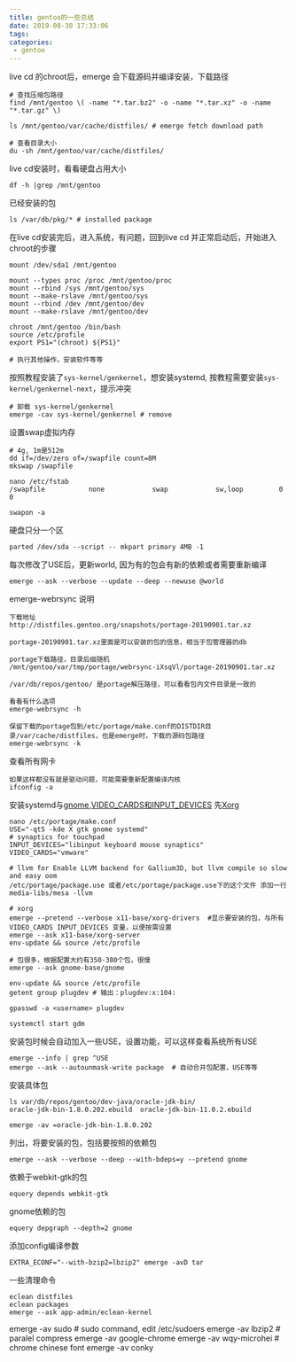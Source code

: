 ```yaml
---
title: gentoo的一些总结
date: 2019-08-30 17:33:06
tags:
categories:
 - gentoo
---
```


live cd 的chroot后，emerge 会下载源码并编译安装，下载路径
```
# 查找压缩包路径
find /mnt/gentoo \( -name "*.tar.bz2" -o -name "*.tar.xz" -o -name "*.tar.gz" \)

ls /mnt/gentoo/var/cache/distfiles/ # emerge fetch download path

# 查看目录大小
du -sh /mnt/gentoo/var/cache/distfiles/
```

live cd安装时，看看硬盘占用大小
```
df -h |grep /mnt/gentoo
```
已经安装的包
```
ls /var/db/pkg/* # installed package
```

在live cd安装完后，进入系统，有问题，回到live cd 并正常启动后，开始进入chroot的步骤
```
mount /dev/sda1 /mnt/gentoo

mount --types proc /proc /mnt/gentoo/proc
mount --rbind /sys /mnt/gentoo/sys
mount --make-rslave /mnt/gentoo/sys
mount --rbind /dev /mnt/gentoo/dev
mount --make-rslave /mnt/gentoo/dev

chroot /mnt/gentoo /bin/bash
source /etc/profile
export PS1="(chroot) ${PS1}"

# 执行其他操作，安装软件等等
```

按照教程安装了``sys-kernel/genkernel``，想安装systemd, 按教程需要安装``sys-kernel/genkernel-next``，提示冲突
```
# 卸载 sys-kernel/genkernel
emerge -cav sys-kernel/genkernel # remove
```

设置swap虚拟内存
```
# 4g, 1m是512m
dd if=/dev/zero of=/swapfile count=8M
mkswap /swapfile

nano /etc/fstab 
/swapfile	        none	        swap	        sw,loop	        0 0

swapon -a
```

硬盘只分一个区
```
parted /dev/sda --script -- mkpart primary 4MB -1
```

每次修改了USE后，更新world, 因为有的包会有新的依赖或者需要重新编译
```
emerge --ask --verbose --update --deep --newuse @world
```

emerge-webrsync 说明
```
下载地址
http://distfiles.gentoo.org/snapshots/portage-20190901.tar.xz

portage-20190901.tar.xz里面是可以安装的包的信息，相当于包管理器的db

portage下载路径，目录后缀随机
/mnt/gentoo/var/tmp/portage/webrsync-iXsqVl/portage-20190901.tar.xz

/var/db/repos/gentoo/ 是portage解压路径，可以看看包内文件目录是一致的

看看有什么选项
emerge-webrsync -h

保留下载的portage包到/etc/portage/make.conf的DISTDIR目录/var/cache/distfiles，也是emerge时，下载的源码包路径
emerge-webrsync -k
```

查看所有网卡
```
如果这样都没有就是驱动问题，可能需要重新配置编译内核
ifconfig -a
```

安装systemd与[gnome](https://wiki.gentoo.org/wiki/GNOME/Guide),[VIDEO_CARDS和INPUT_DEVICES](https://wiki.gentoo.org/wiki/Xorg/Guide#make.conf)
先[Xorg](https://wiki.gentoo.org/wiki/Xorg/Guide)
```
nano /etc/portage/make.conf
USE="-qt5 -kde X gtk gnome systemd"
# synaptics for touchpad
INPUT_DEVICES="libinput keyboard mouse synaptics"
VIDEO_CARDS="vmware"

# llvm for Enable LLVM backend for Gallium3D, but llvm compile so slow and easy oom
/etc/portage/package.use 或者/etc/portage/package.use下的这个文件 添加一行
media-libs/mesa -llvm

# xorg
emerge --pretend --verbose x11-base/xorg-drivers  #显示要安装的包，与所有VIDEO_CARDS INPUT_DEVICES 变量，以便按需设置
emerge --ask x11-base/xorg-server
env-update && source /etc/profile

# 包很多，根据配置大约有350-380个包，很慢
emerge --ask gnome-base/gnome

env-update && source /etc/profile
getent group plugdev # 输出：plugdev:x:104:

gpasswd -a <username> plugdev

systemctl start gdm
```

安装包时候会自动加入一些USE，设置功能，可以这样查看系统所有USE
```
emerge --info | grep ^USE
emerge --ask --autounmask-write package  # 自动合并包配置，USE等等
```

安装具体包
```
ls var/db/repos/gentoo/dev-java/oracle-jdk-bin/
oracle-jdk-bin-1.8.0.202.ebuild  oracle-jdk-bin-11.0.2.ebuild

emerge -av =oracle-jdk-bin-1.8.0.202
```

列出，将要安装的包，包括要按照的依赖包
```
emerge --ask --verbose --deep --with-bdeps=y --pretend gnome
```

依赖于webkit-gtk的包
```
equery depends webkit-gtk
```

gnome依赖的包
```
equery depgraph --depth=2 gnome
```
添加config编译参数
```
EXTRA_ECONF="--with-bzip2=lbzip2" emerge -avD tar
```

一些清理命令
```
eclean distfiles
eclean packages
emerge --ask app-admin/eclean-kernel
```


emerge -av sudo # sudo command, edit /etc/sudoers
emerge -av lbzip2 # paralel compress
emerge -av google-chrome
emerge -av wqy-microhei # chrome chinese font
emerge -av conky

